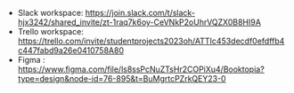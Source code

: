  * Slack workspace: https://join.slack.com/t/slack-hjx3242/shared_invite/zt-1raq7k6oy-CeVNkP2oUhrVQZX0B8HI9A
 * Trello workspace: https://trello.com/invite/studentprojects2023oh/ATTIc453decdf0efdffb4c447fabd9a26e0410758A80
 * Figma : https://www.figma.com/file/ls8ssPcNuZTsHr2COPiXu4/Booktopia?type=design&node-id=76-895&t=BuMgrtcPZrkQEY23-0